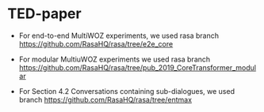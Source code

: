 # TED-paper

- For end-to-end MultiWOZ experiments, we used rasa branch https://github.com/RasaHQ/rasa/tree/e2e_core
- For modular MultiuWOZ experiments we used rasa branch https://github.com/RasaHQ/rasa/tree/pub_2019_CoreTransformer_modular

- For Section 4.2  Conversations containing sub-dialogues, we used branch https://github.com/RasaHQ/rasa/tree/entmax
